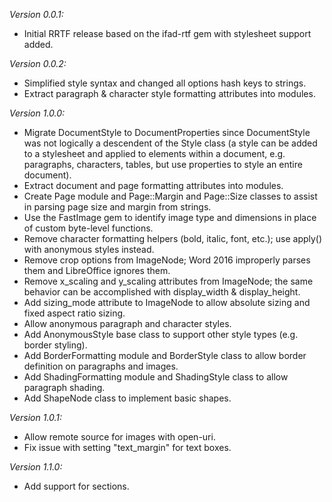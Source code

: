 _Version 0.0.1:_

- Initial RRTF release based on the ifad-rtf gem with stylesheet support added.

_Version 0.0.2:_

- Simplified style syntax and changed all options hash keys to strings.
- Extract paragraph & character style formatting attributes into modules.

_Version 1.0.0:_

- Migrate DocumentStyle to DocumentProperties since DocumentStyle was not logically a descendent of the Style class (a style can be added to a stylesheet and applied to elements within a document, e.g. paragraphs, characters, tables, but use properties to style an entire document).
- Extract document and page formatting attributes into modules.
- Create Page module and Page::Margin and Page::Size classes to assist in parsing page size and margin from strings.
- Use the FastImage gem to identify image type and dimensions in place of custom byte-level functions.
- Remove character formatting helpers (bold, italic, font, etc.); use apply() with anonymous styles instead.
- Remove crop options from ImageNode; Word 2016 improperly parses them and LibreOffice ignores them.
- Remove x_scaling and y_scaling attributes from ImageNode; the same behavior can be accomplished with display_width & display_height.
- Add sizing_mode attribute to ImageNode to allow absolute sizing and fixed aspect ratio sizing.
- Allow anonymous paragraph and character styles.
- Add AnonymousStyle base class to support other style types (e.g. border styling).
- Add BorderFormatting module and BorderStyle class to allow border definition on paragraphs and images.
- Add ShadingFormatting module and ShadingStyle class to allow paragraph shading.
- Add ShapeNode class to implement basic shapes.

_Version 1.0.1:_

- Allow remote source for images with open-uri.
- Fix issue with setting "text_margin" for text boxes.

_Version 1.1.0:_

- Add support for sections.
